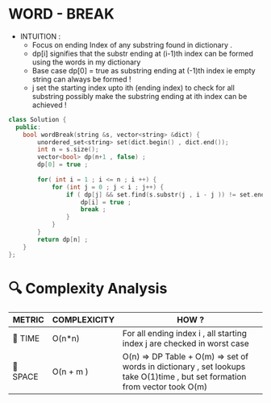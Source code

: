 # WORD - BREAK

- INTUITION :
  - Focus on ending Index of any substring found in dictionary .
  - dp[i] signifies that the substr ending at (i-1)th index  can be formed using the words in my dictionary
  - Base case dp[0] = true as substring ending at (-1)th index ie empty string can always be formed !
  - j set the starting index upto ith (ending index) to check for all substring possibly make the substring ending at ith index can  be achieved !
    
```cpp
class Solution {
  public:
    bool wordBreak(string &s, vector<string> &dict) {
        unordered_set<string> set(dict.begin() , dict.end());
        int n = s.size();
        vector<bool> dp(n+1 , false) ;
        dp[0] = true ;
        
        for( int i = 1 ; i <= n ; i ++) {
            for (int j = 0 ; j < i ; j++) {
                if ( dp[j] && set.find(s.substr(j , i - j )) != set.end()) {
                    dp[i] = true ;
                    break ;
                }
            }
        }
        return dp[n] ;
    }
};
```

# 🔍 Complexity Analysis

| METRIC   | COMPLEXICITY  |    HOW ? |
|-----------|-------------|------------|
| 🧭 TIME  |  O(n*n)   | For all ending index i , all starting index j are checked in worst case |
| 🧠 SPACE |  O(n + m )  |  O(n) => DP Table + O(m) => set of words in dictionary , set lookups take O(1)time , but set formation from vector took O(m)|

